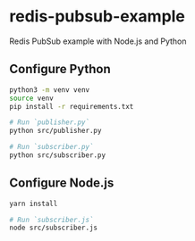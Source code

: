 # redis-pubsub-example
Redis PubSub example with Node.js and Python


## Configure Python
```sh
python3 -m venv venv
source venv
pip install -r requirements.txt

# Run `publisher.py`
python src/publisher.py

# Run `subscriber.py`
python src/subscriber.py
```



## Configure Node.js
```sh
yarn install

# Run `subscriber.js`
node src/subscriber.js
```

